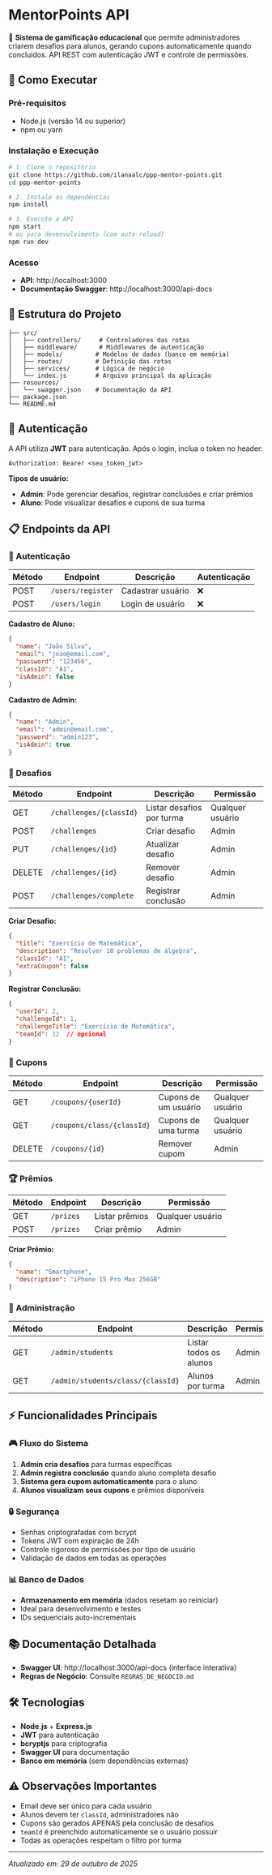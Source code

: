 
# MentorPoints API

🎯 **Sistema de gamificação educacional** que permite administradores criarem desafios para alunos, gerando cupons automaticamente quando concluídos. API REST com autenticação JWT e controle de permissões.

## 🚀 Como Executar

### Pré-requisitos
- Node.js (versão 14 ou superior)
- npm ou yarn

### Instalação e Execução
```bash
# 1. Clone o repositório
git clone https://github.com/ilanaalc/ppp-mentor-points.git
cd ppp-mentor-points

# 2. Instale as dependências
npm install

# 3. Execute a API
npm start
# ou para desenvolvimento (com auto-reload)
npm run dev
```

### Acesso
- **API**: http://localhost:3000
- **Documentação Swagger**: http://localhost:3000/api-docs

## 📁 Estrutura do Projeto

```
├── src/
│   ├── controllers/     # Controladores das rotas
│   ├── middleware/      # Middlewares de autenticação
│   ├── models/         # Modelos de dados (banco em memória)
│   ├── routes/         # Definição das rotas
│   ├── services/       # Lógica de negócio
│   └── index.js        # Arquivo principal da aplicação
├── resources/
│   └── swagger.json    # Documentação da API
├── package.json
└── README.md
```

## 🔐 Autenticação

A API utiliza **JWT** para autenticação. Após o login, inclua o token no header:
```
Authorization: Bearer <seu_token_jwt>
```

**Tipos de usuário:**
- **Admin**: Pode gerenciar desafios, registrar conclusões e criar prêmios
- **Aluno**: Pode visualizar desafios e cupons de sua turma

## 📋 Endpoints da API

### 🔑 Autenticação
| Método | Endpoint | Descrição | Autenticação |
|--------|----------|-----------|--------------|
| POST | `/users/register` | Cadastrar usuário | ❌ |
| POST | `/users/login` | Login de usuário | ❌ |

**Cadastro de Aluno:**
```json
{
  "name": "João Silva",
  "email": "joao@email.com", 
  "password": "123456",
  "classId": "A1",
  "isAdmin": false
}
```

**Cadastro de Admin:**
```json
{
  "name": "Admin",
  "email": "admin@email.com",
  "password": "admin123", 
  "isAdmin": true
}
```

### 🎯 Desafios
| Método | Endpoint | Descrição | Permissão |
|--------|----------|-----------|-----------|
| GET | `/challenges/{classId}` | Listar desafios por turma | Qualquer usuário |
| POST | `/challenges` | Criar desafio | Admin |
| PUT | `/challenges/{id}` | Atualizar desafio | Admin |
| DELETE | `/challenges/{id}` | Remover desafio | Admin |
| POST | `/challenges/complete` | Registrar conclusão | Admin |

**Criar Desafio:**
```json
{
  "title": "Exercício de Matemática",
  "description": "Resolver 10 problemas de álgebra",
  "classId": "A1",
  "extraCoupon": false
}
```

**Registrar Conclusão:**
```json
{
  "userId": 2,
  "challengeId": 1,
  "challengeTitle": "Exercício de Matemática",
  "teamId": 12  // opcional
}
```

### 🎫 Cupons
| Método | Endpoint | Descrição | Permissão |
|--------|----------|-----------|-----------|
| GET | `/coupons/{userId}` | Cupons de um usuário | Qualquer usuário |
| GET | `/coupons/class/{classId}` | Cupons de uma turma | Qualquer usuário |
| DELETE | `/coupons/{id}` | Remover cupom | Admin |

### 🏆 Prêmios
| Método | Endpoint | Descrição | Permissão |
|--------|----------|-----------|-----------|
| GET | `/prizes` | Listar prêmios | Qualquer usuário |
| POST | `/prizes` | Criar prêmio | Admin |

**Criar Prêmio:**
```json
{
  "name": "Smartphone",
  "description": "iPhone 15 Pro Max 256GB"
}
```

### 👥 Administração
| Método | Endpoint | Descrição | Permissão |
|--------|----------|-----------|-----------|
| GET | `/admin/students` | Listar todos os alunos | Admin |
| GET | `/admin/students/class/{classId}` | Alunos por turma | Admin |

## ⚡ Funcionalidades Principais

### 🎮 Fluxo do Sistema
1. **Admin cria desafios** para turmas específicas
2. **Admin registra conclusão** quando aluno completa desafio
3. **Sistema gera cupom automaticamente** para o aluno
4. **Alunos visualizam seus cupons** e prêmios disponíveis

### 🔒 Segurança
- Senhas criptografadas com bcrypt
- Tokens JWT com expiração de 24h
- Controle rigoroso de permissões por tipo de usuário
- Validação de dados em todas as operações

### 📊 Banco de Dados
- **Armazenamento em memória** (dados resetam ao reiniciar)
- Ideal para desenvolvimento e testes
- IDs sequenciais auto-incrementais

## 📚 Documentação Detalhada

- **Swagger UI**: http://localhost:3000/api-docs (interface interativa)
- **Regras de Negócio**: Consulte `REGRAS_DE_NEGOCIO.md`

## 🛠️ Tecnologias

- **Node.js** + **Express.js**
- **JWT** para autenticação
- **bcryptjs** para criptografia
- **Swagger UI** para documentação
- **Banco em memória** (sem dependências externas)

## ⚠️ Observações Importantes

- Email deve ser único para cada usuário
- Alunos devem ter `classId`, administradores não
- Cupons são gerados APENAS pela conclusão de desafios
- `teamId` é preenchido automaticamente se o usuário possuir
- Todas as operações respeitam o filtro por turma

---

*Atualizado em: 29 de outubro de 2025*
